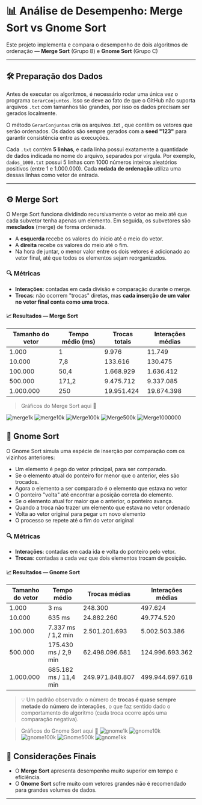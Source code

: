 # 📊 Análise de Desempenho: Merge Sort vs Gnome Sort

Este projeto implementa e compara o desempenho de dois algoritmos de ordenação — **Merge Sort** (Grupo B) e **Gnome Sort** (Grupo C)

---

## 🛠️ Preparação dos Dados

Antes de executar os algoritmos, é necessário rodar uma única vez o programa `GerarConjuntos`. Isso se deve ao fato de que o GitHub não suporta arquivos `.txt` com tamanhos tão grandes, por isso os dados precisam ser gerados localmente.

O método `GerarConjuntos` cria os arquivos .txt , que contêm os vetores que serão ordenados. Os dados são sempre gerados com a **seed "123"** para garantir consistência entre as execuções.

Cada `.txt` contém **5 linhas**, e cada linha possui exatamente a quantidade de dados indicada no nome do arquivo, separados por vírgula. Por exemplo, `dados_1000.txt` possui 5 linhas com 1000 números inteiros aleatórios positivos (entre 1 e 1.000.000).
Cada **rodada de ordenação** utiliza uma dessas linhas como vetor de entrada.

---

## ⚙️ Merge Sort

O Merge Sort funciona dividindo recursivamente o vetor ao meio até que cada subvetor tenha apenas um elemento. Em seguida, os subvetores são **mesclados** (merge) de forma ordenada.

* A **esquerda** recebe os valores do início até o meio do vetor.
* A **direita** recebe os valores do meio até o fim.
* Na hora de juntar, o menor valor entre os dois vetores é adicionado ao vetor final, até que todos os elementos sejam reorganizados.

### 🔍 Métricas

* **Interações**: contadas em cada divisão e comparação durante o merge.
* **Trocas**: não ocorrem "trocas" diretas, mas **cada inserção de um valor no vetor final conta como uma troca**.

#### 📈 Resultados — Merge Sort

| Tamanho do vetor | Tempo médio (ms) | Trocas totais | Interações médias |
| ---------------- | ---------------- | ------------- | ----------------- |
| 1.000            | 1                | 9.976         | 11.749            |
| 10.000           | 7,8              | 133.616       | 130.475           |
| 100.000          | 50,4             | 1.668.929     | 1.636.412         |
| 500.000          | 171,2            | 9.475.712     | 9.337.085         |
| 1.000.000        | 250              | 19.951.424    | 19.674.398        |

> Gráficos do Merge Sort aqui 🎯

![merge1k](https://github.com/user-attachments/assets/eb2d9e76-4992-43b8-845c-b1d46b195764)
![merge10k](https://github.com/user-attachments/assets/f0742bc1-0e16-4d50-a553-062e6ae06254)
![Merge100k](https://github.com/user-attachments/assets/a5997aab-001e-44d2-b1e3-95fd69f1e278)
![Merge500k](https://github.com/user-attachments/assets/b210b8cb-75d6-48e7-8550-e16356bdeb16)
![Merge1000000](https://github.com/user-attachments/assets/b807fe81-4402-4bbf-b1c1-147d4016ab06)


## 🐌 Gnome Sort

O Gnome Sort simula uma espécie de inserção por comparação com os vizinhos anteriores:

* Um elemento é pego do vetor principal, para ser comparado.
* Se o elemento atual do ponteiro for menor que o anterior, eles são trocados.
* Agora o elemento a ser comparado é o elemento que estava no vetor
* O ponteiro "volta" até encontrar a posição correta do elemento.
* Se o elemento atual for maior que o anterior, o ponteiro avança.
* Quando a troca não trazer um elemento que estava no vetor ordenado
* Volta ao vetor original para pegar um novo elemento
* O processo se repete até o fim do vetor original

### 🔍 Métricas

* **Interações**: contadas em cada ida e volta do ponteiro pelo vetor.
* **Trocas**: contadas a cada vez que dois elementos trocam de posição.

#### 📈 Resultados — Gnome Sort

| Tamanho do vetor | Tempo médio           | Trocas médias   | Interações médias |
| ---------------- | --------------------- | --------------- | ----------------- |
| 1.000            | 3 ms                  | 248.300         | 497.624           |
| 10.000           | 635 ms                | 24.882.260      | 49.774.520        |
| 100.000          | 7.337 ms / 1,2 min    | 2.501.201.693   | 5.002.503.386     |
| 500.000          | 175.430 ms / 2,9 min  | 62.498.096.681  | 124.996.693.362   |
| 1.000.000        | 685.182 ms / 11,4 min | 249.971.848.807 | 499.944.697.618   |

> 💡 Um padrão observado: o número de **trocas é quase sempre metade do número de interações**, o que faz sentido dado o comportamento do algoritmo (cada troca ocorre após uma comparação negativa).

> Gráficos do Gnome Sort aqui 🎯
![gnome1k](https://github.com/user-attachments/assets/87be0cfa-7d0d-474e-b2d6-f79a22eb8090)
![gnome10k](https://github.com/user-attachments/assets/69b62acd-5c5a-4aea-9e74-a79221aedc8e)
![gnome100k](https://github.com/user-attachments/assets/a78200c4-b2ab-44db-825a-f5e8cc3afda3)
![Gnome500k](https://github.com/user-attachments/assets/fc201139-2293-42f8-b646-c6a431ecfcf8)
![gnome1kk](https://github.com/user-attachments/assets/fb2c5def-fdf7-4d29-ab31-78988ff47b02)


## 📌 Considerações Finais

* O **Merge Sort** apresenta desempenho muito superior em tempo e eficiência.
* O **Gnome Sort** sofre muito com vetores grandes não é recomendado para grandes volumes de dados.

---

